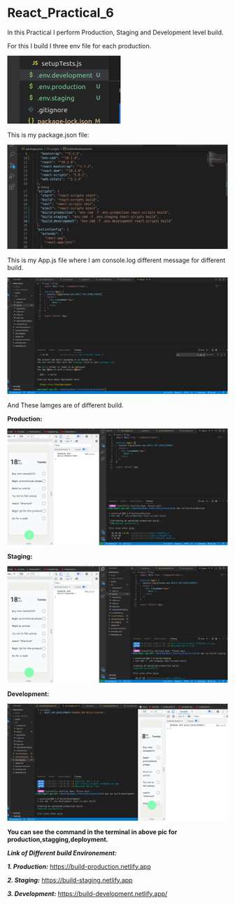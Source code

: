 # React_Practical_6

In this Practical I perform Production, Staging and Development level build.

For this I build I three env file for each production.

<img src="https://github.com/MdKAMRAN7255/Screenshot/blob/fbcb529533e651d4bbfb1ec907cd62f6c83ca897/envfile.png" />

This is my package.json file:

<img src="https://github.com/MdKAMRAN7255/Screenshot/blob/fbcb529533e651d4bbfb1ec907cd62f6c83ca897/json.png" />

This is my App.js file where I am console.log different message for different build.

<img src="https://github.com/MdKAMRAN7255/Screenshot/blob/fbcb529533e651d4bbfb1ec907cd62f6c83ca897/Screenshot%20from%202023-04-18%2019-58-48.png" />

And These Iamges are of different build.

**Production:**

<img src="https://github.com/MdKAMRAN7255/Screenshot/blob/fffc4f963369b7a49f4449c5becf6b0968d72ce5/production.png" />

**Staging:**

<img src="https://github.com/MdKAMRAN7255/Screenshot/blob/fffc4f963369b7a49f4449c5becf6b0968d72ce5/staging.png"/>

**Development:**

<img src="https://github.com/MdKAMRAN7255/Screenshot/blob/fbcb529533e651d4bbfb1ec907cd62f6c83ca897/development.png" />


**You can see the command in the terminal in above pic for production,stagging,deployment.**

***Link of Different build Environement:***

***1. Production:*** https://build-production.netlify.app

***2. Staging:*** https://build-staging.netlify.app

***3. Development:*** https://build-development.netlify.app/


